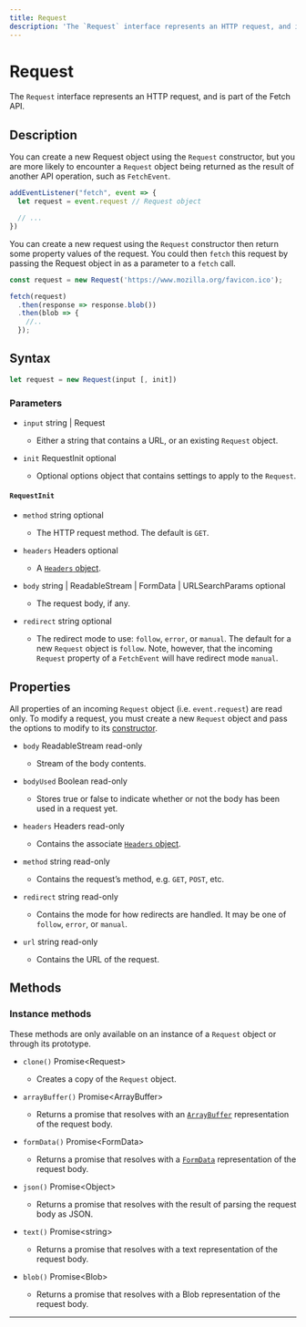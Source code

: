 ```yaml
---
title: Request
description: 'The `Request` interface represents an HTTP request, and is part of the Fetch API.'
---
```


# Request

The `Request` interface represents an HTTP request, and is part of the Fetch API.

## Description

You can create a new Request object using the `Request` constructor, but you are more likely to encounter a `Request` object being returned as the result of another API operation, such as `FetchEvent`.

```js
addEventListener("fetch", event => {
  let request = event.request // Request object

  // ...
})
```

You can create a new request using the `Request` constructor then return some property values of the request. You could then `fetch` this request by passing the Request object in as a parameter to a `fetch` call.
```js
const request = new Request('https://www.mozilla.org/favicon.ico');

fetch(request)
  .then(response => response.blob())
  .then(blob => {
    //..
  });
```

## Syntax

```js
let request = new Request(input [, init])
```

### Parameters

- `input` <Type>string | Request</Type>

  - Either a string that contains a URL, or an existing `Request` object.

- `init` <TypeLink href="#requestinit">RequestInit</TypeLink> <PropMeta>optional</PropMeta>

  - Optional options object that contains settings to apply to the `Request`.

#### `RequestInit`

- `method` <Type>string</Type> <PropMeta>optional</PropMeta>

  - The HTTP request method. The default is `GET`.

- `headers` <Type>Headers</Type> <PropMeta>optional</PropMeta>

  - A [`Headers` object](https://developer.mozilla.org/en-US/docs/Web/API/Headers).

- `body` <Type>string | ReadableStream | FormData | URLSearchParams</Type> <PropMeta>optional</PropMeta>

  - The request body, if any.

- `redirect` <Type>string</Type> <PropMeta>optional</PropMeta>

  - The redirect mode to use: `follow`, `error`, or `manual`. The default  for a new `Request` object is `follow`. Note, however, that the incoming `Request` property of a `FetchEvent` will have redirect mode `manual`.


## Properties

All properties of an incoming `Request` object (i.e. `event.request`) are read only. To modify a request, you must create a new `Request` object and pass the options to modify to its [constructor](#constructor).

- `body` <Type>ReadableStream</Type> <PropMeta>read-only</PropMeta>

  - Stream of the body contents.

- `bodyUsed` <Type>Boolean</Type> <PropMeta>read-only</PropMeta>

  - Stores true or false to indicate whether or not the body has been used in a request yet.

- `headers` <Type>Headers</Type> <PropMeta>read-only</PropMeta>

  - Contains the associate [`Headers` object](https://developer.mozilla.org/en-US/docs/Web/API/Headers).

- `method` <Type>string</Type> <PropMeta>read-only</PropMeta>

  - Contains the request’s method, e.g. `GET`, `POST`, etc.

- `redirect` <Type>string</Type> <PropMeta>read-only</PropMeta>

  - Contains the mode for how redirects are handled. It may be one of `follow`, `error`, or `manual`.

- `url` <Type>string</Type> <PropMeta>read-only</PropMeta>

  - Contains the URL of the request.


## Methods

### Instance methods

These methods are only available on an instance of a `Request` object or through its prototype.


- `clone()` <Type>Promise&lt;Request></Type>

  - Creates a copy of the `Request` object.

- `arrayBuffer()` <Type>Promise&lt;ArrayBuffer></Type>

  - Returns a promise that resolves with an [`ArrayBuffer`](https://developer.mozilla.org/en-US/docs/Web/JavaScript/Reference/Global_Objects/ArrayBuffer) representation of the request body.

- `formData()` <Type>Promise&lt;FormData></Type>

  - Returns a promise that resolves with a [`FormData`](https://developer.mozilla.org/en-US/docs/Web/API/FormData) representation of the request body.

- `json()` <Type>Promise&lt;Object></Type>

  - Returns a promise that resolves with the result of parsing the request body as JSON.

- `text()` <Type>Promise&lt;string></Type>

  - Returns a promise that resolves with a text representation of the request body.

- `blob()` <Type>Promise&lt;Blob></Type>

  - Returns a promise that resolves with a Blob representation of the request body.

--------------------------------
